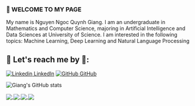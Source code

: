 
###  📌 WELCOME TO MY PAGE 
My name is Nguyen Ngoc Quynh Giang. I am an undergraduate in Mathematics and Computer Science, majoring in Artificial Intelligence and Data Sciences at University of Science. I am interested in the following topics: Machine Learning, Deep Learning and Natural Language Processing

 ## 🌱 Let's reach me by 🌱:
[![Linkedin](https://i.stack.imgur.com/gVE0j.png) LinkedIn](https://www.linkedin.com/in/nguy%E1%BB%85n-ng%E1%BB%8Dc-giang/)  [![GitHub](https://i.stack.imgur.com/tskMh.png) GitHub](https://github.com/nguyenngocquynhgiang) 


![Giang's GitHub stats](https://github-readme-stats.vercel.app/api?username=nguyenngocquynhgiang&hide=contribs,prs&show_icons=true&theme=radical)


<a href="https://github.com/nguyenngocquynhgiang/GEMINI-AI-Web-App">
  <!-- Change the `github-readme-stats.anuraghazra1.vercel.app` to `github-readme-stats.vercel.app`  -->
  <img align="center" src="https://github-readme-stats.vercel.app/api/pin/?username=nguyenngocquynhgiang&repo=GEMINI-AI-Web-App&show_icons=true&theme=radical" />
</a>    
<a href="https://github.com/nguyenngocquynhgiang/Building-a-Retail-Data-Pipeline">
  <!-- Change the `github-readme-stats.anuraghazra1.vercel.app` to `github-readme-stats.vercel.app`  -->
  <img align="center" src="https://github-readme-stats.vercel.app/api/pin/?username=nguyenngocquynhgiang&repo=Building-a-Retail-Data-Pipeline&show_icons=true&theme=synthwave" />
</a>    
<a href="https://github.com/nguyenngocquynhgiang/Classify-Song-Genres-from-Audio-Data.">
  <!-- Change the `github-readme-stats.anuraghazra1.vercel.app` to `github-readme-stats.vercel.app`  -->
  <img align="center" src="https://github-readme-stats.vercel.app/api/pin/?username=nguyenngocquynhgiang&repo=Classify-Song-Genres-from-Audio-Data.&show_icons=true&theme=gruvbox" />
</a>  
<a href="https://github.com/nguyenngocquynhgiang/Sentiment-Analysis-Web-App-using-Python-Streamlit">
  <!-- Change the `github-readme-stats.anuraghazra1.vercel.app` to `github-readme-stats.vercel.app`  -->
  <img align="center" src="https://github-readme-stats.vercel.app/api/pin/?username=nguyenngocquynhgiang&repo=Sentiment-Analysis-Web-App-using-Python-Streamlit&show_icons=true&theme=gruvbox" />
</a>  

